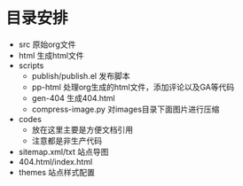# 目录安排

- src 原始org文件
- html 生成html文件
- scripts
   - publish/publish.el 发布脚本
   - pp-html 处理org生成的html文件，添加评论以及GA等代码
   - gen-404 生成404.html
   - compress-image.py 对images目录下面图片进行压缩
- codes
   - 放在这里主要是方便文档引用
   - 注意都是非生产代码
- sitemap.xml/txt 站点导图
- 404.html/index.html
- themes 站点样式配置
